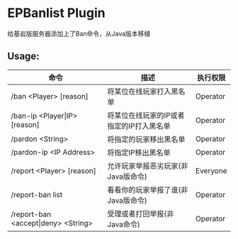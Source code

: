 # EPBanlist Plugin

给基岩版服务器添加上了Ban命令，从Java版本移植  

## Usage:

| 命令                                    | 描述                                   | 执行权限    |
| --------------------------------------- | ------------------------------------- | ---------- |
| /ban \<Player\> \[reason\]              | 将某位在线玩家打入黑名单                | Operator   |
| /ban-ip \<Player\|IP\> \[reason\]       | 将某位在线玩家的IP或者指定的IP打入黑名单 | Operator   |
| /pardon \<String\>                      | 将指定的玩家移出黑名单                  | Operator   |
| /pardon-ip \<IP Address\>               | 将指定IP移出黑名单                      | Operator |   
| /report \<Player\> \[reason\]           | 允许玩家举报恶劣玩家\(非Java版命令\)     | Everyone   |
| /report-ban list                        | 看看你的玩家举报了谁\(非Java版命令\)     | Operator   |
| /report-ban \<accept\|deny\> \<String\> | 受理或者打回举报\(非Java命令\)          | Operator   |
